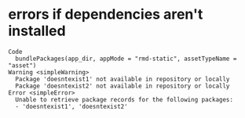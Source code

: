 # errors if dependencies aren't installed

    Code
      bundlePackages(app_dir, appMode = "rmd-static", assetTypeName = "asset")
    Warning <simpleWarning>
      Package 'doesntexist1' not available in repository or locally
      Package 'doesntexist2' not available in repository or locally
    Error <simpleError>
      Unable to retrieve package records for the following packages:
      - 'doesntexist1', 'doesntexist2'

